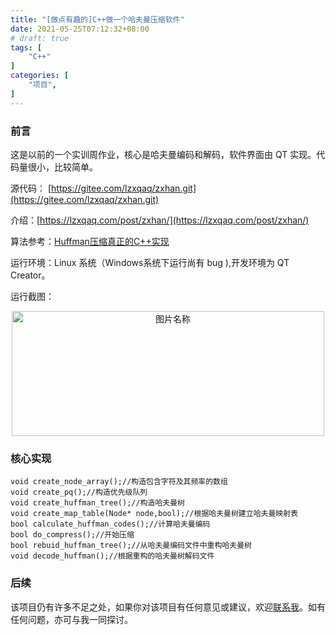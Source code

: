 ```yaml
---
title: "[做点有趣的]C++做一个哈夫曼压缩软件"
date: 2021-05-25T07:12:32+08:00
# draft: true
tags: [
    "C++"
]
categories: [
    "项目",
]
---
```


### 前言
这是以前的一个实训周作业，核心是哈夫曼编码和解码，软件界面由 QT 实现。代码量很小，比较简单。

源代码： [https://gitee.com/lzxqaq/zxhan.git](https://gitee.com/lzxqaq/zxhan.git)

介绍：[https://lzxqaq.com/post/zxhan/](https://lzxqaq.com/post/zxhan/)

算法参考：[Huffman压缩真正的C++实现](https://blog.csdn.net/small_hacker/article/details/52843738)


运行环境：Linux 系统（Windows系统下运行尚有 bug ),开发环境为 QT Creator。

运行截图：
<div  align="center">    
 <img src="https://cdn.jsdelivr.net/gh/lzxqaq/zxhan@master/images/zxhan.png" width = "500" height = "200" alt="图片名称" align=center /></div>
<!-- ![img](https://cdn.jsdelivr.net/gh/lzxqaq/zxhan@master/images/zxhan.png) -->


### 核心实现
```
void create_node_array();//构造包含字符及其频率的数组
void create_pq();//构造优先级队列
void create_huffman_tree();//构造哈夫曼树
void create_map_table(Node* node,bool);//根据哈夫曼树建立哈夫曼映射表
bool calculate_huffman_codes();//计算哈夫曼编码
bool do_compress();//开始压缩
bool rebuid_huffman_tree();//从哈夫曼编码文件中重构哈夫曼树
void decode_huffman();//根据重构的哈夫曼树解码文件

```

### 后续

该项目仍有许多不足之处，如果你对该项目有任何意见或建议，欢迎[联系我](https://lzxqaq.com/about/)。如有任何问题，亦可与我一同探讨。

